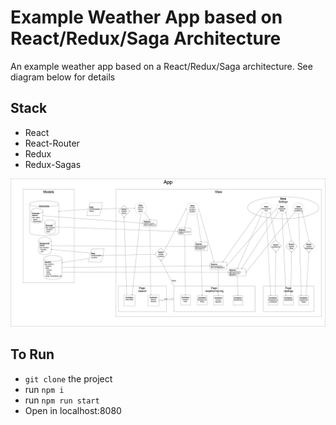 # Example Weather App based on React/Redux/Saga Architecture
An example weather app based on a React/Redux/Saga architecture. See diagram below for details

## Stack
- React
- React-Router
- Redux
- Redux-Sagas

![Diagram](https://github.com/ahuounan/weather-app/blob/master/diagram.png)

## To Run
- `git clone` the project
- run `npm i`
- run `npm run start`
- Open in localhost:8080

